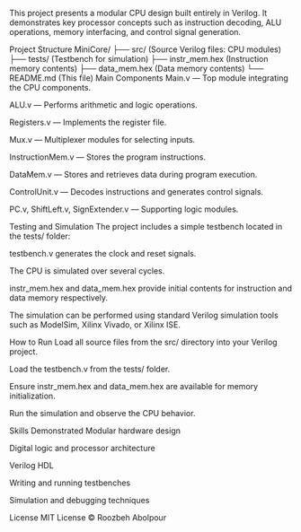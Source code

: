 
This project presents a modular CPU design built entirely in Verilog.
It demonstrates key processor concepts such as instruction decoding, ALU operations, memory interfacing, and control signal generation.

Project Structure
MiniCore/
├── src/        (Source Verilog files: CPU modules)
├── tests/      (Testbench for simulation)
├── instr_mem.hex   (Instruction memory contents)
├── data_mem.hex     (Data memory contents)
└── README.md   (This file)
Main Components
Main.v — Top module integrating the CPU components.

ALU.v — Performs arithmetic and logic operations.

Registers.v — Implements the register file.

Mux.v — Multiplexer modules for selecting inputs.

InstructionMem.v — Stores the program instructions.

DataMem.v — Stores and retrieves data during program execution.

ControlUnit.v — Decodes instructions and generates control signals.

PC.v, ShiftLeft.v, SignExtender.v — Supporting logic modules.

Testing and Simulation
The project includes a simple testbench located in the tests/ folder:

testbench.v generates the clock and reset signals.

The CPU is simulated over several cycles.

instr_mem.hex and data_mem.hex provide initial contents for instruction and data memory respectively.

The simulation can be performed using standard Verilog simulation tools such as ModelSim, Xilinx Vivado, or Xilinx ISE.

How to Run
Load all source files from the src/ directory into your Verilog project.

Load the testbench.v from the tests/ folder.

Ensure instr_mem.hex and data_mem.hex are available for memory initialization.

Run the simulation and observe the CPU behavior.

Skills Demonstrated
Modular hardware design

Digital logic and processor architecture

Verilog HDL

Writing and running testbenches

Simulation and debugging techniques

License
MIT License © Roozbeh Abolpour